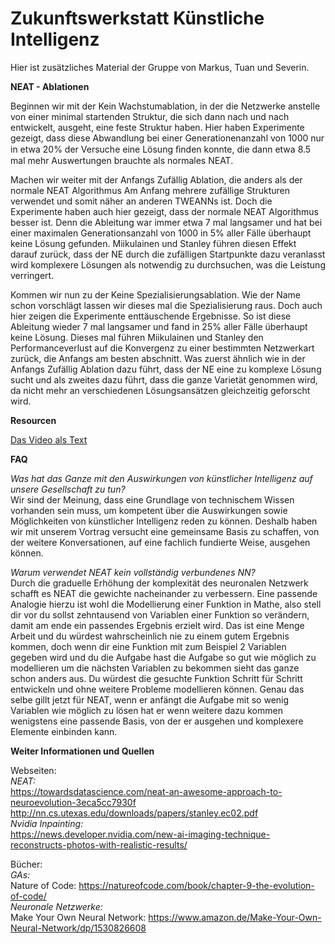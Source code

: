 # Zukunftswerkstatt Künstliche Intelligenz

Hier ist zusätzliches Material der Gruppe von Markus, Tuan und Severin.

**NEAT - Ablationen**

Beginnen wir mit der Kein Wachstumablation, in der die Netzwerke anstelle von einer minimal 
startenden Struktur, die sich dann nach und nach entwickelt, ausgeht, eine feste Struktur haben.
Hier haben Experimente gezeigt, dass diese Abwandlung bei einer Generationenanzahl von 1000 
nur in etwa 20% der Versuche eine Lösung ﬁnden konnte, die dann etwa 8.5 mal mehr 
Auswertungen brauchte als normales NEAT.

Machen wir weiter mit der Anfangs Zufällig Ablation, die anders als der normale NEAT Algorithmus 
Am Anfang mehrere zufällige Strukturen verwendet und somit näher an anderen TWEANNs ist.
Doch die Experimente haben auch hier gezeigt, dass der normale NEAT Algorithmus besser ist. 
Denn die Ableitung war immer etwa 7 mal langsamer und hat bei einer maximalen 
Generationsanzahl von 1000 in 5% aller Fälle überhaupt keine Lösung gefunden.
Miikulainen und Stanley führen diesen Effekt darauf zurück, dass der NE durch die zufälligen 
Startpunkte dazu veranlasst wird komplexere Lösungen als notwendig zu durchsuchen, was die 
Leistung verringert.

Kommen wir nun zu der Keine Spezialisierungsablation. Wie der Name schon vorschlägt lassen 
wir dieses mal die Spezialisierung raus. Doch auch hier zeigen die Experimente enttäuschende 
Ergebnisse. So ist diese Ableitung wieder 7 mal langsamer und fand in 25% aller Fälle überhaupt 
keine Lösung. Dieses mal führen Miikulainen und Stanley den Performanceverlust auf die 
Konvergenz zu einer bestimmten Netzwerkart zurück, die Anfangs am besten abschnitt. Was 
zuerst ähnlich wie in der Anfangs Zufällig Ablation dazu führt, dass der NE eine zu komplexe 
Lösung sucht und als zweites dazu führt, dass die ganze Varietät genommen wird, da nicht mehr 
an verschiedenen Lösungsansätzen gleichzeitig geforscht wird.

**Resourcen**

[Das Video als Text](./video/script.md)<br />

**FAQ**

*Was hat das Ganze mit den Auswirkungen von künstlicher Intelligenz auf unsere Gesellschaft zu tun?*<br />
Wir sind der Meinung, dass eine Grundlage von technischem Wissen vorhanden sein muss, um kompetent über die Auswirkungen sowie Möglichkeiten von künstlicher Intelligenz reden zu können. Deshalb haben wir mit unserem Vortrag versucht eine gemeinsame Basis zu schaffen, von der weitere Konversationen, auf eine fachlich fundierte Weise, ausgehen können.

*Warum verwendet NEAT kein vollständig verbundenes NN?*<br />
Durch die graduelle Erhöhung der komplexität des neuronalen Netzwerk schafft es NEAT die gewichte nacheinander zu verbessern. Eine passende Analogie hierzu ist wohl die Modellierung einer Funktion in Mathe, also stell dir vor du sollst zehntausend von Variablen einer Funktion so verändern, damit am ende ein passendes Ergebnis erzielt wird. Das ist eine Menge Arbeit und du würdest wahrscheinlich nie zu einem gutem Ergebnis kommen, doch wenn dir eine Funktion mit zum Beispiel 2 Variablen gegeben wird und du die Aufgabe hast die Aufgabe so gut wie möglich zu modellieren um die nächsten Variablen zu bekommen sieht das ganze schon anders aus. Du würdest die gesuchte Funktion Schritt für Schritt entwickeln und ohne weitere Probleme modellieren können. Genau das selbe gillt jetzt für NEAT, wenn er anfängt die Aufgabe mit so wenig Variablen wie möglich zu lösen hat er wenn weitere dazu kommen wenigstens eine passende Basis, von der er ausgehen und komplexere Elemente einbinden kann.

**Weiter Informationen und Quellen**

Webseiten:<br />
*NEAT:*<br />
https://towardsdatascience.com/neat-an-awesome-approach-to-neuroevolution-3eca5cc7930f<br />
http://nn.cs.utexas.edu/downloads/papers/stanley.ec02.pdf<br />
*Nvidia Inpainting:*<br />
https://news.developer.nvidia.com/new-ai-imaging-technique-reconstructs-photos-with-realistic-results/<br />

Bücher:<br />
*GAs:*<br />
Nature of Code: https://natureofcode.com/book/chapter-9-the-evolution-of-code/<br />
*Neuronale Netzwerke:*<br />
Make Your Own Neural Network: https://www.amazon.de/Make-Your-Own-Neural-Network/dp/1530826608<br />
